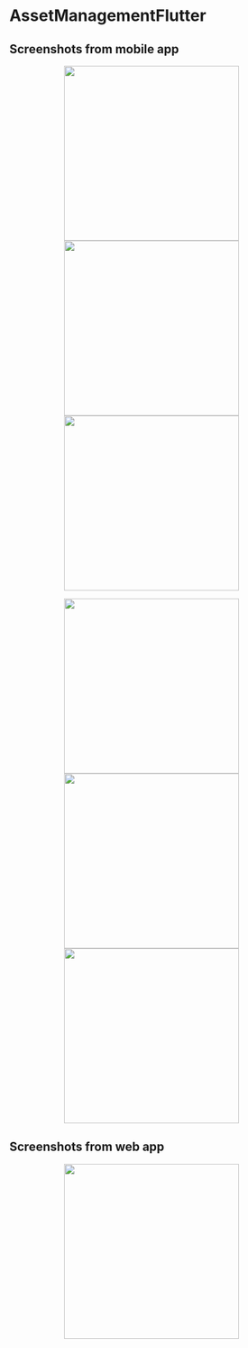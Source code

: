 # AssetManagementFlutter

## **Screenshots from mobile app** 
<p align="center">
<img src="https://github.com/Solideizer/AssetManagementFlutter/blob/main/screenshots/0.png" width="310">
<img src="https://github.com/Solideizer/AssetManagementFlutter/blob/main/screenshots/1.1.png" width="310">
<img src="https://github.com/Solideizer/AssetManagementFlutter/blob/main/screenshots/1.png" width="310">
 </p>
 <p align="center">

<img src="https://github.com/Solideizer/AssetManagementFlutter/blob/main/screenshots/2.png" width="310">
<img src="https://github.com/Solideizer/AssetManagementFlutter/blob/main/screenshots/3.png" width="310">
  <img src="https://github.com/Solideizer/AssetManagementFlutter/blob/main/screenshots/4.png" width="310">
  
</p>

## **Screenshots from web app** 
 <p align="center">
<img src="https://github.com/Solideizer/AssetManagementFlutter/blob/main/screenshots/web.png" width="310">  
  </p>
